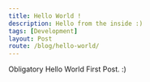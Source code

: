 ```yaml
---
title: Hello World !
description: Hello from the inside :)
tags: [Development]
layout: Post
route: /blog/hello-world/
---
```


Obligatory Hello World First Post. :)
